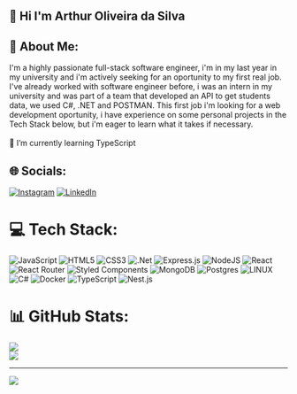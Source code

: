 ## 👋 Hi I'm Arthur Oliveira da Silva
## 💫 About Me:
I'm a highly passionate full-stack software engineer, i'm in my last year in my university and i'm actively seeking for an oportunity to my first real job. I've already worked with software engineer before, i was an intern in my university and was part of a team that developed an API to get students data, we used C#, .NET and POSTMAN.
This first job i'm looking for a web development oportunity, i have experience on some personal projects in the Tech Stack below, but i'm eager to learn what it takes if necessary.
<br><br>🌱 I’m currently learning TypeScript

## 🌐 Socials:
[![Instagram](https://img.shields.io/badge/Instagram-%23E4405F.svg?logo=Instagram&logoColor=white)](https://instagram.com/arthur_oliveira_silva) [![LinkedIn](https://img.shields.io/badge/LinkedIn-%230077B5.svg?logo=linkedin&logoColor=white)](https://linkedin.com/in/arthur-oliveira-da-silva-a8422415a) 

# 💻 Tech Stack:
![JavaScript](https://img.shields.io/badge/javascript-%23323330.svg?style=flat-square&logo=javascript&logoColor=%23F7DF1E) ![HTML5](https://img.shields.io/badge/html5-%23E34F26.svg?style=flat-square&logo=html5&logoColor=white) ![CSS3](https://img.shields.io/badge/css3-%231572B6.svg?style=flat-square&logo=css3&logoColor=white) ![.Net](https://img.shields.io/badge/.NET-5C2D91?style=flat-square&logo=.net&logoColor=white) ![Express.js](https://img.shields.io/badge/express.js-%23404d59.svg?style=flat-square&logo=express&logoColor=%2361DAFB) ![NodeJS](https://img.shields.io/badge/node.js-6DA55F?style=flat-square&logo=node.js&logoColor=white) ![React](https://img.shields.io/badge/react-%2320232a.svg?style=flat-square&logo=react&logoColor=%2361DAFB) ![React Router](https://img.shields.io/badge/React_Router-CA4245?style=flat-square&logo=react-router&logoColor=white) ![Styled Components](https://img.shields.io/badge/styled--components-DB7093?style=flat-square&logo=styled-components&logoColor=white) ![MongoDB](https://img.shields.io/badge/MongoDB-%234ea94b.svg?style=flat-square&logo=mongodb&logoColor=white) ![Postgres](https://img.shields.io/badge/postgres-%23316192.svg?style=flat-square&logo=postgresql&logoColor=white) ![LINUX](https://img.shields.io/badge/Linux-FCC624?style=flat-square&logo=linux&logoColor=black) ![C#](https://img.shields.io/badge/c%23-%23239120.svg?style=flat-square&logo=c-sharp&logoColor=white) ![Docker](https://img.shields.io/badge/docker-%230db7ed.svg?style=flat-square&logo=docker&logoColor=white) ![TypeScript](https://img.shields.io/badge/TypeScript-%23007ACC.svg?style=flat-square&logo=typescript&logoColor=white) ![Nest.js](https://img.shields.io/badge/nestjs-%23E0234E.svg?style=flat-square&logo=nestjs&logoColor=white)

# 📊 GitHub Stats:
![](https://github-readme-stats-five-ivory-23.vercel.app/api?username=ArthurOliveira01&theme=highcontrast&hide_border=false&include_all_commits=false&count_private=false)<br/>
![](https://github-readme-stats-five-ivory-23.vercel.app/api/top-langs/?username=ArthurOliveira01&theme=highcontrast&hide_border=false&include_all_commits=false&count_private=false&layout=compact)

---
[![](https://visitcount.itsvg.in/api?id=ArthurOliveira01&icon=0&color=0)](https://visitcount.itsvg.in)
